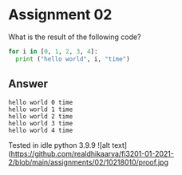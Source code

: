 # Assignment 02
What is the result of the following code? <br />
```python
for i in [0, 1, 2, 3, 4]:
  print ("hello world", i, "time")
```
## Answer
```
hello world 0 time
hello world 1 time
hello world 2 time
hello world 3 time
hello world 4 time
```
Tested in idle python 3.9.9
![alt text](https://github.com/realdhikaarya/fi3201-01-2021-2/blob/main/assignments/02/10218010/proof.jpg
